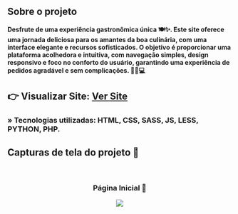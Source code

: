 <h2>Sobre o projeto</h2>

<p><b>Desfrute de uma experiência gastronômica única 🍽️✨. Este site oferece uma jornada deliciosa para os amantes da boa culinária, com uma interface elegante e recursos sofisticados. O objetivo é proporcionar uma plataforma acolhedora e intuitiva, com navegação simples, design responsivo e foco no conforto do usuário, garantindo uma experiência de pedidos agradável e sem complicações. 🍷🍴💻</b></p>

## 👉 Visualizar Site: <a href='https://pato-master-nine.vercel.app/'>Ver Site</a>

### » Tecnologias utilizadas: HTML, CSS, SASS, JS, LESS, PYTHON, PHP.


<h2>Capturas de tela do projeto 📸</h2>
<br>
<h3 align='center'>Página Inicial 🏡</h3>

<div align='center'>
  <a href="https://pato-master-nine.vercel.app/" target="_blank">
    <img src='./images/capa.png'/>
  </a>
</div>

